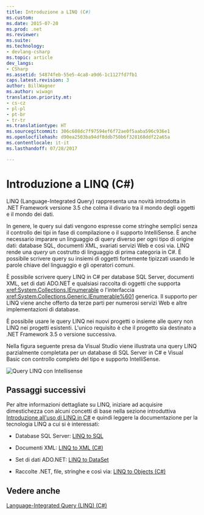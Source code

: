 ```yaml
---
title: Introduzione a LINQ (C#)
ms.custom: 
ms.date: 2015-07-20
ms.prod: .net
ms.reviewer: 
ms.suite: 
ms.technology:
- devlang-csharp
ms.topic: article
dev_langs:
- CSharp
ms.assetid: 54874feb-55e5-4ca8-a9d6-1c1127fd7fb1
caps.latest.revision: 3
author: BillWagner
ms.author: wiwagn
translation.priority.mt:
- cs-cz
- pl-pl
- pt-br
- tr-tr
ms.translationtype: HT
ms.sourcegitcommit: 306c608dc7f97594ef6f72ae0f5aaba596c936e1
ms.openlocfilehash: d90ea2503ba94df8ddb750b6f328168ddf22a65a
ms.contentlocale: it-it
ms.lasthandoff: 07/28/2017

---
```

# <a name="introduction-to-linq-c"></a>Introduzione a LINQ (C#)
LINQ (Language-Integrated Query) rappresenta una novità introdotta in .NET Framework versione 3.5 che colma il divario tra il mondo degli oggetti e il mondo dei dati.  
  
 In genere, le query sui dati vengono espresse come stringhe semplici senza il controllo dei tipi in fase di compilazione o il supporto IntelliSense. È anche necessario imparare un linguaggio di query diverso per ogni tipo di origine dati: database SQL, documenti XML, svariati servizi Web e così via. LINQ rende una *query* un costrutto di linguaggio di prima categoria in C#. È possibile scrivere query su insiemi di oggetti fortemente tipizzati usando le parole chiave del linguaggio e gli operatori comuni.  
  
 È possibile scrivere query LINQ in C# per database SQL Server, documenti XML, set di dati ADO.NET e qualsiasi raccolta di oggetti che supporta <xref:System.Collections.IEnumerable> o l'interfaccia <xref:System.Collections.Generic.IEnumerable%601> generica. Il supporto per LINQ viene anche offerto da terze parti per numerosi servizi Web e altre implementazioni di database.  
  
 È possibile usare le query LINQ nei nuovi progetti o insieme alle query non LINQ nei progetti esistenti. L'unico requisito è che il progetto sia destinato a .NET Framework 3.5 o versione successiva.  
  
 Nella figura seguente presa da Visual Studio viene illustrata una query LINQ parzialmente completata per un database di SQL Server in C# e Visual Basic con controllo completo del tipo e supporto IntelliSense.  
  
 ![Query LINQ con Intellisense](../../../../csharp/programming-guide/concepts/linq/media/query_intell.png "Query_Intell")  
  
## <a name="next-steps"></a>Passaggi successivi  
 Per altre informazioni dettagliate su LINQ, iniziare ad acquisire dimestichezza con alcuni concetti di base nella sezione introduttiva [Introduzione all'uso di LINQ in C#](../../../../csharp/programming-guide/concepts/linq/getting-started-with-linq.md) e quindi leggere la documentazione per la tecnologia LINQ a cui si è interessati:  
  
-   Database SQL Server: [LINQ to SQL](https://msdn.microsoft.com/library/bb386976)  
  
-   Documenti XML: [LINQ to XML (C#)](../../../../csharp/programming-guide/concepts/linq/linq-to-xml.md)  
  
-   Set di dati ADO.NET: [LINQ to DataSet](../../../../framework/data/adonet/linq-to-dataset.md)  
  
-   Raccolte .NET, file, stringhe e così via: [LINQ to Objects (C#)](../../../../csharp/programming-guide/concepts/linq/linq-to-objects.md)  
  
## <a name="see-also"></a>Vedere anche  
 [Language-Integrated Query (LINQ) (C#)](../../../../csharp/programming-guide/concepts/linq/index.md)

